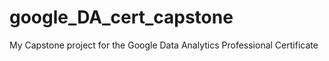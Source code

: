 # google_DA_cert_capstone
My Capstone project for the Google Data Analytics Professional Certificate
